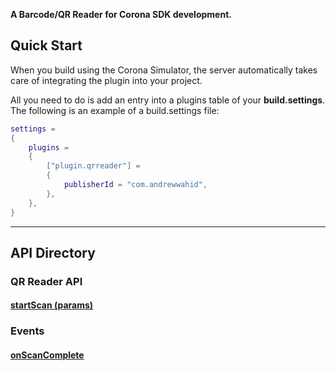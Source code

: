 ﻿<style>.codehilite{padding-top:2px;padding-bottom:6px;}</style>

__A Barcode/QR Reader for Corona SDK development.__

## Quick Start

When you build using the Corona Simulator, the server automatically takes care of integrating the plugin into your project.

All you need to do is add an entry into a plugins table of your __build.settings__. The following is an example of a build.settings file:

```lua
settings =
{
    plugins =
    {
        ["plugin.qrreader"] =
        {
            publisherId = "com.andrewwahid",
        },
    },      
}
```

---

## API Directory

### QR Reader API

#### [startScan (params)](startScan.md)

### Events

#### [onScanComplete](onScanComplete.md)